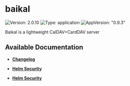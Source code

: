 # baikal

![Version: 2.0.10](https://img.shields.io/badge/Version-2.0.10-informational?style=flat-square) ![Type: application](https://img.shields.io/badge/Type-application-informational?style=flat-square) ![AppVersion: "0.9.3"](https://img.shields.io/badge/AppVersion-"0.9.3"-informational?style=flat-square)

Baikal is a lightweight CalDAV+CardDAV server

## Available Documentation

- [**Changelog**](CHANGELOG)

- [**Helm Security**](container-security)

- [**Helm Security**](helm-security)

